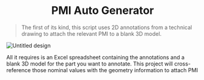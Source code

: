 <h1 align="center">PMI Auto Generator</h1>

> The first of its kind, this script uses 2D annotations from a technical drawing to attach the relevant PMI to a blank 3D model.



![Untitled design](https://github.com/user-attachments/assets/a33199ed-4859-445d-99cd-a515ee304dd3)

All it requires is an Excel spreadsheet containing the annotations and a blank 3D model for the part you want to annotate. This project will cross-reference those nominal values with the geometry information to attach PMI  
